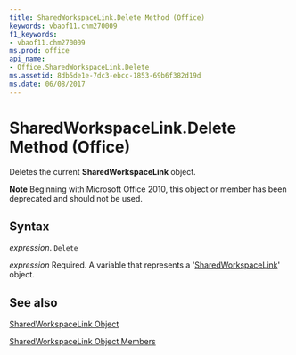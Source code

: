 ```yaml
---
title: SharedWorkspaceLink.Delete Method (Office)
keywords: vbaof11.chm270009
f1_keywords:
- vbaof11.chm270009
ms.prod: office
api_name:
- Office.SharedWorkspaceLink.Delete
ms.assetid: 8db5de1e-7dc3-ebcc-1853-69b6f382d19d
ms.date: 06/08/2017
---
```



# SharedWorkspaceLink.Delete Method (Office)

Deletes the current  **SharedWorkspaceLink** object.


 **Note**  Beginning with Microsoft Office 2010, this object or member has been deprecated and should not be used.


## Syntax

 _expression_. `Delete`

 _expression_ Required. A variable that represents a '[SharedWorkspaceLink](Office.SharedWorkspaceLink.md)' object.


## See also


[SharedWorkspaceLink Object](Office.SharedWorkspaceLink.md)



[SharedWorkspaceLink Object Members](sharedworkspacelink-members-office.md)


